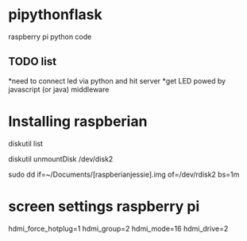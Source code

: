 # pipythonflask
raspberry pi python code 

## TODO list

*need to connect led via python and hit server
*get LED powed by javascript (or java) middleware

# Installing raspberian

diskutil list

diskutil unmountDisk /dev/disk2

sudo dd if=~/Documents/[raspberianjessie].img of=/dev/rdisk2 bs=1m

# screen settings raspberry pi

hdmi_force_hotplug=1
hdmi_group=2
hdmi_mode=16
hdmi_drive=2
